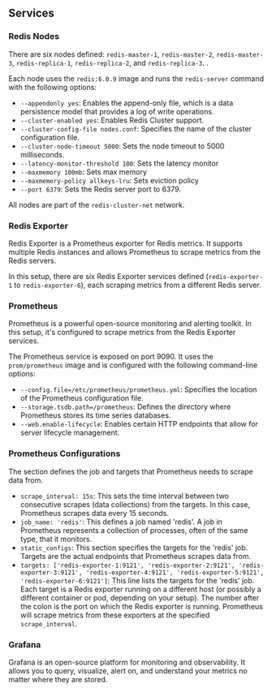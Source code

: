 ## Services

### Redis Nodes

There are six nodes defined: `redis-master-1`, `redis-master-2`, `redis-master-3`, `redis-replica-1`, `redis-replica-2`, and `redis-replica-3`. . 

Each node uses the `redis:6.0.9` image and runs the `redis-server` command with the following options:

- `--appendonly yes`: Enables the append-only file, which is a data persistence model that provides a log of write operations.
- `--cluster-enabled yes`: Enables Redis Cluster support.
- `--cluster-config-file nodes.conf`: Specifies the name of the cluster configuration file.
- `--cluster-node-timeout 5000`: Sets the node timeout to 5000 milliseconds.
- `--latency-monitor-threshold 100`: Sets the latency monitor
- `--maxmemory 100mb`: Sets max memory 
- `--maxmemory-policy allkeys-lru`: Sets eviction policy
- `--port 6379`: Sets the Redis server port to 6379.

All nodes are part of the `redis-cluster-net` network.

### Redis Exporter

Redis Exporter is a Prometheus exporter for Redis metrics. It supports multiple Redis instances and allows Prometheus to scrape metrics from the Redis servers.

In this setup, there are six Redis Exporter services defined (`redis-exporter-1` to `redis-exporter-6`), each scraping metrics from a different Redis server.

### Prometheus

Prometheus is a powerful open-source monitoring and alerting toolkit. In this setup, it's configured to scrape metrics from the Redis Exporter services.

The Prometheus service is exposed on port 9090. It uses the `prom/prometheus` image and is configured with the following command-line options:

- `--config.file=/etc/prometheus/prometheus.yml`: Specifies the location of the Prometheus configuration file.
- `--storage.tsdb.path=/prometheus`: Defines the directory where Prometheus stores its time series databases.
- `--web.enable-lifecycle`: Enables certain HTTP endpoints that allow for server lifecycle management.

### Prometheus Configurations

The section defines the job and targets that Prometheus needs to scrape data from.
- `scrape_interval: 15s`: This sets the time interval between two consecutive scrapes (data collections) from the targets. In this case, Prometheus scrapes data every 15 seconds.
- `job_name: 'redis'`: This defines a job named 'redis'. A job in Prometheus represents a collection of processes, often of the same type, that it monitors.
- `static_configs`: This section specifies the targets for the 'redis' job. Targets are the actual endpoints that Prometheus scrapes data from.
- `targets: ['redis-exporter-1:9121', 'redis-exporter-2:9121', 'redis-exporter-3:9121', 'redis-exporter-4:9121', 'redis-exporter-5:9121', 'redis-exporter-6:9121']`: This line lists the targets for the 'redis' job. Each target is a Redis exporter running on a different host (or possibly a different container or pod, depending on your setup). The number after the colon is the port on which the Redis exporter is running. Prometheus will scrape metrics from these exporters at the specified `scrape_interval`.

### Grafana

Grafana is an open-source platform for monitoring and observability. It allows you to query, visualize, alert on, and understand your metrics no matter where they are stored.
